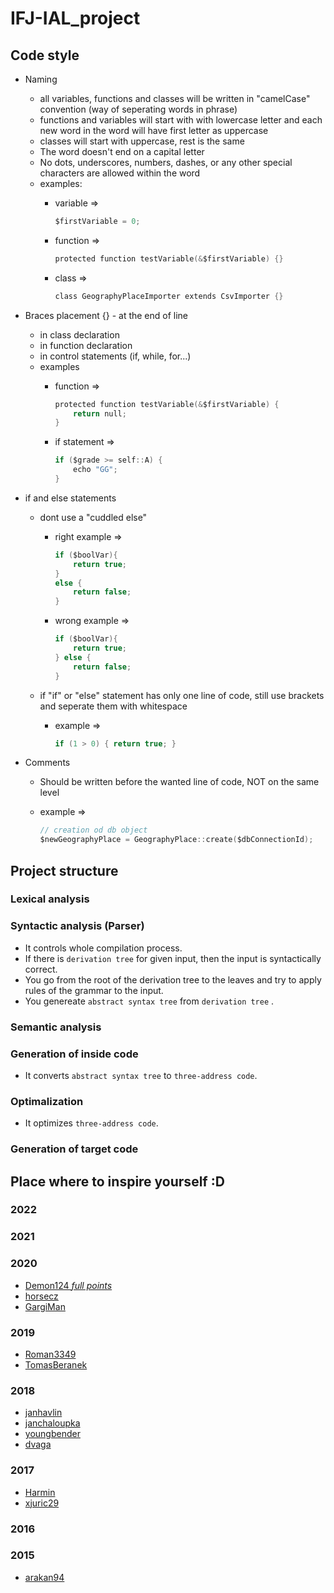 # IFJ-IAL_project

## Code style

* Naming
  * all variables, functions and classes will be written in "camelCase" convention (way of seperating words in phrase)
  * functions and variables will start with with lowercase letter and each new word in the word will have first letter as uppercase
  * classes will start with uppercase, rest is the same
  * The word doesn't end on a capital letter
  * No dots, underscores, numbers, dashes, or any other special characters are allowed within the word
  * examples:
    * variable =>

        ```c
        $firstVariable = 0;
        ```

    * function =>

        ```c
        protected function testVariable(&$firstVariable) {}
        ```

    * class    =>

        ```c
        class GeographyPlaceImporter extends CsvImporter {}
        ```

* Braces placement {} - at the end of line
  * in class declaration
  * in function declaration
  * in control statements (if, while, for...)
  * examples
    * function =>

        ```c
        protected function testVariable(&$firstVariable) {
            return null;                  
        }
        ```

    * if statement =>

        ```c
        if ($grade >= self::A) {
            echo "GG";
        }
        ```

* if and else statements
  * dont use a "cuddled else"
    * right example =>

      ```c
      if ($boolVar){
          return true;
      }
      else {
          return false;
      }
      ```

    * wrong example =>

      ```c
      if ($boolVar){
          return true;
      } else {
          return false;
      }
      ```

  * if "if" or "else" statement has only one line of code, still use brackets and seperate them with whitespace
    * example =>

      ```c
      if (1 > 0) { return true; }
      ```

* Comments
  * Should be written before the wanted line of code, NOT on the same level
  * example =>

     ```c
     // creation od db object
     $newGeographyPlace = GeographyPlace::create($dbConnectionId);
     ```

## Project structure

### Lexical analysis

### Syntactic analysis (Parser)

* It controls whole compilation process.
* If there is `derivation tree` for given input, then the input is syntactically correct.
* You go from the root of the derivation tree to the leaves and try to apply rules of the grammar to the input.
* You genereate `abstract syntax tree` from `derivation tree` .
  
### Semantic analysis

### Generation of inside code

* It converts `abstract syntax tree` to `three-address code`.

### Optimalization

* It optimizes `three-address code`.

### Generation of target code

## Place where to inspire yourself :D

### 2022

### 2021

### 2020

* [Demon124 _full points_](https://github.com/V4-FIT/V4-IFJ)
* [horsecz](https://github.com/horsecz/FIT-IFJ-TeamProject)
* [GargiMan](https://github.com/GargiMan/ifj)

### 2019

* [Roman3349](https://github.com/Roman3349/FIT-BIT-IFJ-2019-project)
* [TomasBeranek](https://github.com/RichardKlem/IFJ)

### 2018

* [janhavlin](https://github.com/janhavlin/VUT-FIT-IFJ-2018)
* [janchaloupka](https://github.com/janchaloupka/IFJ-Projekt)
* [youngbender](https://github.com/yungbender/ifj-projekt)
* [dvaga](https://github.com/dvagala/VUT-FIT-IFJ-Project)

### 2017

* [Harmin](https://github.com/harmim/vut-ifj-project)
* [xjuric29](https://github.com/xjuric29/ifj)

### 2016

### 2015

* [arakan94](https://github.com/arakan94/ifj15)
  